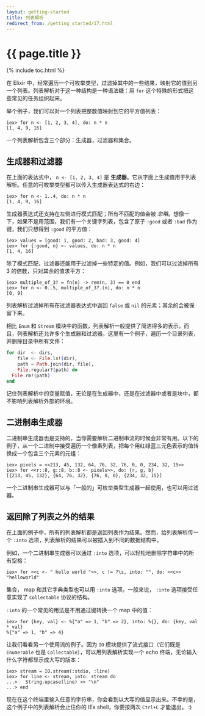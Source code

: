 ```yaml
---
layout: getting-started
title: 列表解析
redirect_from: /getting_started/17.html
---
```


# {{ page.title }}

{% include toc.html %}

在 Elixir 中，经常遍历一个可枚举类型，过滤掉其中的一些结果，映射它的值到另一个列表。列表解析对于这一种结构是一种语法糖：用 `for` 这个特殊的形式把这些常见的任务组织起来。

举个例子，我们可以对一个列表把整数值映射到它的平方值列表：

```iex
iex> for n <- [1, 2, 3, 4], do: n * n
[1, 4, 9, 16]
```

一个列表解析包含三个部分：生成器，过滤器和集合。

## 生成器和过滤器

在上面的表达式中， `n <- [1, 2, 3, 4]` 是 **生成器**。它从字面上生成值用于列表解析。任意的可枚举类型都可以传入生成器表达式的右边：

```iex
iex> for n <- 1..4, do: n * n
[1, 4, 9, 16]
```

生成器表达式还支持在左侧进行模式匹配；所有不匹配的值会被 *忽略*。想像一下，如果不是用范围，我们有一个关键字列表，包含了原子 `:good` 或者 `:bad` 作为键，我们只想得到 `:good` 的平方值：

```iex
iex> values = [good: 1, good: 2, bad: 3, good: 4]
iex> for {:good, n} <- values, do: n * n
[1, 4, 16]
```

除了模式匹配，过滤器还能用于过滤掉一些特定的值。例如，我们可以过滤掉所有 3 的倍数，只对其余的值求平方：

```iex
iex> multiple_of_3? = fn(n) -> rem(n, 3) == 0 end
iex> for n <- 0..5, multiple_of_3?.(n), do: n * n
[0, 9]
```

列表解析过滤掉所有在过滤器表达式中返回 `false` 或 `nil` 的元素；其余的会被保留下来。

相比 `Enum` 和 `Stream` 模块中的函数，列表解析一般提供了简洁得多的表示。而且，列表解析还允许多个生成器和过滤器。这里有一个例子，遍历一个目录列表，并删除目录中所有文件：

```elixir
for dir  <- dirs,
    file <- File.ls!(dir),
    path = Path.join(dir, file),
    File.regular?(path) do
  File.rm!(path)
end
```

记住列表解析中的变量赋值，无论是在生成器中，还是在过滤器中或者是块中，都不影响列表解析外部的环境。

## 二进制串生成器

二进制串生成器也是支持的，当你需要解析二进制串流的时候会非常有用。以下的例子，从一个二进制中接受遍历一个像素列表，把每个用红绿蓝三元色表示的值转换成一个包含三个元素的元组：

```iex
iex> pixels = <<213, 45, 132, 64, 76, 32, 76, 0, 0, 234, 32, 15>>
iex> for <<r::8, g::8, b::8 <- pixels>>, do: {r, g, b}
[{213, 45, 132}, {64, 76, 32}, {76, 0, 0}, {234, 32, 15}]
```

一个二进制串生成器可以与「一般的」可枚举类型生成器一起使用，也可以用过滤器。

## 返回除了列表之外的结果

在上面的例子中，所有的列表解析都是返回列表作为结果。然而，给列表解析传一个 `:into` 选项，列表解析的结果可以被插入到不同的数据结构中。

例如，一个二进制串生成器可以通过 `:into` 选项，可以轻松地删除字符串中的所有空格：

```iex
iex> for <<c <- " hello world ">>, c != ?\s, into: "", do: <<c>>
"helloworld"
```

集合， map 和其它字典类型也可以用 `:into` 选项。一般来说， `:into` 选项接受任意实现了 `Collectable` 协议的结构。

`:into` 的一个常见的用法是不用通过键转换一个 map 中的值：

```iex
iex> for {key, val} <- %{"a" => 1, "b" => 2}, into: %{}, do: {key, val * val}
%{"a" => 1, "b" => 4}
```

让我们看看另一个使用流的例子。因为 `IO` 模块提供了流式接口（它们既是 `Enumerable` 也是 `Collectable`），可以用列表解析实现一个 echo 终端，无论输入什么字符都显示成大写的版本：

```iex
iex> stream = IO.stream(:stdio, :line)
iex> for line <- stream, into: stream do
...>   String.upcase(line) <> "\n"
...> end
```

现在在这个终端里输入任意的字符串，你会看到以大写的值显示出来。不幸的是，这个例子中的列表解析会止住你的 IEx shell，你要按两次 `Ctrl+C` 才能退出。 :)
